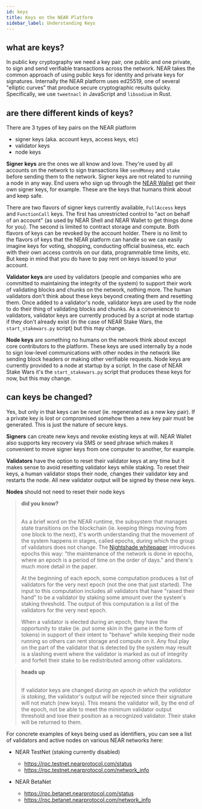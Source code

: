 ```yaml
---
id: keys
title: Keys on the NEAR Platform
sidebar_label: Understanding Keys
---
```


## what are keys?

In public key cryptography we need a key pair, one public and one private, to sign and send verifiable transactions across the network.  NEAR takes the common approach of using public keys for identity and private keys for signatures. Internally the NEAR platform uses ed25519, one of several "elliptic curves" that produce secure cryptographic results quicky. Specifically, we use `tweetnacl` in JavaScript and `libsodium` in Rust.

## are there different kinds of keys?

There are 3 types of key pairs on the NEAR platform

- signer keys (aka. account keys, access keys, etc)
- validator keys
- node keys

**Signer keys** are the ones we all know and love.  They're used by all accounts on the network to sign transactions like `sendMoney` and `stake` before sending them to the network.  Signer keys are not related to running a node in any way.  End users who sign up through the [NEAR Wallet](https://wallet.betanet.nearprotocol.com/) get their own signer keys, for example. These are the keys that humans think about and keep safe.

There are two flavors of signer keys currently available, `FullAccess` keys and `FunctionCall` keys.  The first has unrestricted control to "act on behalf of an account" (as used by NEAR Shell and NEAR Wallet to get things done for you).  The second is limited to contract storage and compute.  Both flavors of keys can be revoked by the account holder.  There is no limit to the flavors of keys that the NEAR platform can handle so we can easily imagine keys for voting, shopping, conducting official business, etc. each with their own access controls on our data, programmable time limits, etc. But keep in mind that you do have to pay rent on keys issued to your account.

**Validator keys** are used by validators (people and companies who are committed to maintaining the integrity of the system) to support their work of validating blocks and chunks on the network, nothing more. The human validators don't think about these keys beyond creating them and resetting them. Once added to a validator's node, validator keys are used by the node to do their thing of validating blocks and chunks.  As a convenience to validators, validator keys are currently produced by a script at node startup if they don't already exist (in the case of NEAR Stake Wars, the `start_stakewars.py` script) but this may change.

**Node keys** are something no humans on the network think about except core contributors to the platform.  These keys are used internally by a node to sign low-level communications with other nodes in the network like sending block headers or making other verifiable requests.  Node keys are currently provided to a node at startup by a script.  In the case of NEAR Stake Wars it's the `start_stakewars.py` script that produces these keys for now, but this may change.

## can keys be changed?

Yes, but only in that keys can be *reset* (ie. regenerated as a new key pair). If a private key is lost or compromised somehow then a new key pair must be generated.  This is just the nature of secure keys.

**Signers** can create new keys and revoke existing keys at will. NEAR Wallet also supports key recovery via SMS or seed phrase which makes it convenient to move signer keys from one computer to another, for example.

**Validators** have the option to reset their validator keys at any time but it makes sense to avoid resetting validator keys while staking.  To reset their keys, a human validator stops their node, changes their validator key and restarts the node.  All new validator output will be signed by these new keys.

**Nodes** should not need to reset their node keys

<blockquote class="info">
<strong>did you know?</strong><br><br>

As a brief word on the NEAR runtime, the subsystem that manages state transitions on the blockchain (ie. keeping things moving from one block to the next), it's worth understanding that the movement of the system happens in stages, called epochs, during which the group of validators does not change. The [Nightshade whitepaper](http://near.ai/nightshade) introduces epochs this way: "the maintenance of the network is done in epochs, where an epoch is a period of time on the order of days."  and there's much more detail in the paper.

At the beginning of each epoch, some computation produces a list of validators for the very next epoch (not the one that just started).  The input to this computation includes all validators that have "raised their hand" to be a validator by staking some amount over the system's staking threshold. The output of this computation is a list of the validators for the very next epoch.

When a validator is elected during an epoch, they have the opportunity to stake (ie. put some skin in the game in the form of tokens) in support of their intent to "behave" while keeping their node running so others can rent storage and compute on it.  Any foul play on the part of the validator that is detected by the system may result is a slashing event where the validator is marked as out of integrity and forfeit their stake to be redistributed among other validators.

</blockquote>

<blockquote class="warning">
<strong>heads up</strong><br><br>

If validator keys are changed _during an epoch in which the validator is staking_, the validator's output will be rejected since their signature will not match (new keys).  This means the validator will, by the end of the epoch, not be able to meet the minimum validator output threshold and lose their position as a recognized validator.  Their stake will be returned to them.

</blockquote>

For concrete examples of keys being used as identifiers, you can see a list of validators and active nodes on various NEAR networks here:

- NEAR TestNet (staking currently disabled)
  - https://rpc.testnet.nearprotocol.com/status
  - https://rpc.testnet.nearprotocol.com/network_info

- NEAR BetaNet 
  - https://rpc.betanet.nearprotocol.com/status
  - https://rpc.betanet.nearprotocol.com/network_info
